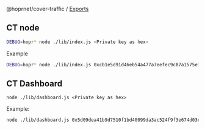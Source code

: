 @hoprnet/cover-traffic / [Exports](modules.md)

## CT node

```sh
DEBUG=hopr* node ./lib/index.js <Private key as hex>
```

Example

```sh
DEBUG=hopr* node ./lib/index.js 0xcb1e5d91d46eb54a477a7eefec9c87a1575e3e5384d38f990f19c09aa8ddd332
```

## CT Dashboard

```
node ./lib/dashboard.js <Private key as hex>
```

Example:

```sh
node ./lib/dashboard.js 0x5d09dea41b9d7510f1bd40099da3ac524f9f3e674d03c78a9c4bec742587cbd3
```
